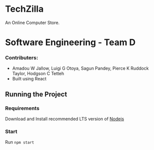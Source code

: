 # TechZilla
 An Online Computer Store.

 # Software Engineering - Team D
 ### Contributers: 
 - Amadou W Jallow, Luigi G Otoya, Sagun Pandey, Pierce K Ruddock Taylor, Hodgson C Tetteh 
 - Built using React
 
## Running the Project
### Requirements
Download and Install recommended LTS version of [Nodejs](https://nodejs.org/en/) 

### Start
Run `npm start`




